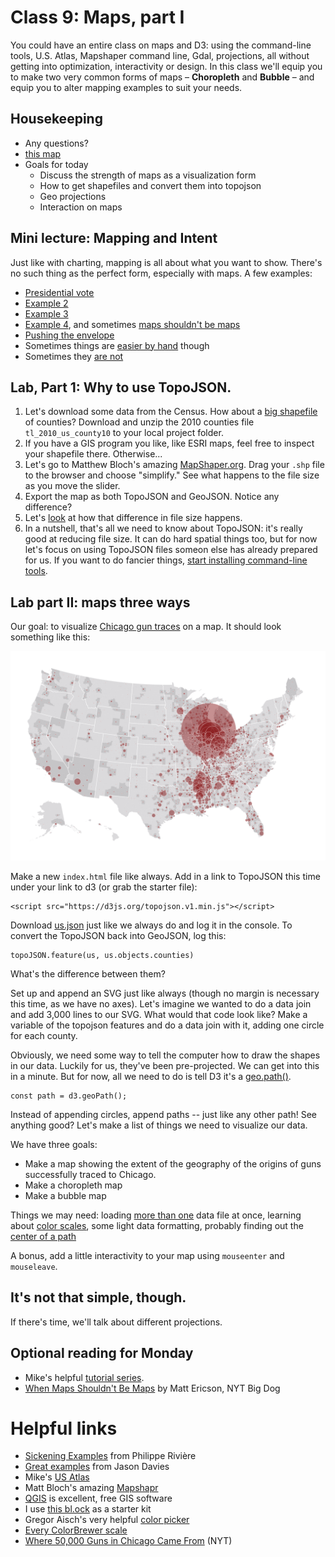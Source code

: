 # Class 9: Maps, part I
You could have an entire class on maps and D3: using the command-line tools, U.S. Atlas, Mapshaper command line, Gdal, projections, all without getting into optimization, interactivity or design. In this class we'll equip you to make two very common forms of maps – **Choropleth** and **Bubble** – and equip you to alter mapping examples to suit your needs.

## Housekeeping
  
  * Any questions?
  * [this map](https://bl.ocks.org/mbostock/4060606)
  * Goals for today
    * Discuss the strength of maps as a visualization form
    * How to get shapefiles and convert them into topojson 
    * Geo projections
    * Interaction on maps

## Mini lecture: Mapping and Intent
Just like with charting, mapping is all about what you want to show. There's no such thing as the perfect form, especially with maps. A few examples:
  
  * [Presidential vote](http://elections.nytimes.com/2012/results/president)
  * [Example 2](http://www.nytimes.com/interactive/2012/11/07/us/politics/obamas-diverse-base-of-support.html)
  * [Example 3](http://www.nytimes.com/interactive/2014/11/04/upshot/senate-maps.html)
  * [Example 4](http://elections.nytimes.com/2014/results/house), and sometimes [maps shouldn't be maps](http://www.ericson.net/content/2011/10/when-maps-shouldnt-be-maps/)
  * [Pushing the envelope](https://www.flickr.com/photos/dukefifa/6307925837/)
  * Sometimes things are [easier by hand](http://farm9.staticflickr.com/8203/8199825791_e7f7919f8d_o.jpg) though
  * Sometimes they [are not](https://beta.observablehq.com/@fil/map-layers-perspective)

## Lab, Part 1: Why to use TopoJSON.

  1. Let's download some data from the Census. How about a [big shapefile](https://www.census.gov/cgi-bin/geo/shapefiles2010/main) of counties? Download and unzip the 2010 counties file `tl_2010_us_county10` to your local project folder. 
  2. If you have a GIS program you like, like ESRI maps, feel free to inspect your shapefile there. Otherwise...
  3. Let's go to Matthew Bloch's amazing [MapShaper.org](http://mapshaper.org/). Drag your `.shp` file to the browser and choose "simplify." See what happens to the file size as you move the slider.
  4. Export the map as both TopoJSON and GeoJSON. Notice any difference?
  5. Let's [look](http://bost.ocks.org/mike/simplify/) at how that difference in file size happens.
  6. In a nutshell, that's all we need to know about TopoJSON: it's really good at reducing file size. It can do hard spatial things too, but for now let's focus on using TopoJSON files someon else has already prepared for us. If you want to do fancier things, [start installing command-line tools](http://bost.ocks.org/mike/map/#installing-tools).

## Lab part II: maps three ways
Our goal: to visualize [Chicago gun traces](views/guns-history.csv) on a map. It should look something like this:

<img src="images/Screen Shot 2018-12-04 at 1.46.46 PM.png">

Make a new `index.html` file like always. Add in a link to TopoJSON this time under your link to d3 (or grab the starter file):
  
  ```
  <script src="https://d3js.org/topojson.v1.min.js"></script>
  ```
Download [us.json](views/us.json) just like we always do and log it in the console.
To convert the TopoJSON back into GeoJSON, log this:

  ```
  topoJSON.feature(us, us.objects.counties)
  ```

What's the difference between them?

Set up and append an SVG just like always (though no margin is necessary this time, as we have no axes).
Let's imagine we wanted to do a data join and add 3,000 lines to our SVG. What would that code look like? Make a variable of the topojson features and do a data join with it, adding one circle for each county.

Obviously, we need some way to tell the computer how to draw the shapes in our data. Luckily for us, they've been pre-projected. We can get into this in a minute. But for now, all we need to do is tell D3 it's a [geo.path()](https://github.com/mbostock/d3/wiki/Geo-Paths#path).  
```
const path = d3.geoPath();
```
Instead of appending circles, append paths -- just like any other path! 
See anything good? Let's make a list of things we need to visualize our data.

We have three goals:
  * Make a map showing the extent of the geography of the origins of guns successfully traced to Chicago.
  * Make a choropleth map
  * Make a bubble map 

Things we may need: loading [more than one](http://bl.ocks.org/mapsam/6090056) data file at once, learning about [color scales](https://github.com/d3/d3-scale/blob/master/README.md#scaleThreshold), some light data formatting, probably finding out the [center of a path](https://github.com/d3/d3-geo/blob/master/README.md#path_centroid)

A bonus, add a little interactivity to your map using `mouseenter` and `mouseleave`.

## It's not that simple, though.
If there's time, we'll talk about different projections.

## Optional reading for Monday
  * Mike's helpful [tutorial series](http://bost.ocks.org/mike/map/).
  * [When Maps Shouldn't Be Maps](http://www.ericson.net/content/2011/10/when-maps-shouldnt-be-maps/) by Matt Ericson, NYT Big Dog

# Helpful links
  * [Sickening Examples](https://beta.observablehq.com/collection/@fil/geo) from Philippe Rivière
  * [Great examples](https://www.jasondavies.com/maps/) from Jason Davies
  * Mike's [US Atlas](https://github.com/mbostock/us-atlas)
  * Matt Bloch's amazing [Mapshapr](http://mapshaper.org/)
  * [QGIS](http://www.qgis.org/en/site/) is excellent, free GIS software 
  * I use [this bl.ock](http://bl.ocks.org/mbostock/3306362) as a starter kit
  * Gregor Aisch's very helpful [color picker](http://gka.github.io/palettes/#colors=lightyellow,orange,deeppink,darkred|steps=7|bez=1|coL=1)
  * [Every ColorBrewer scale](http://bl.ocks.org/mbostock/5577023)
  * [Where 50,000 Guns in Chicago Came From](http://www.nytimes.com/interactive/2013/01/29/us/where-50000-guns-in-chicago-came-from.html) (NYT)
